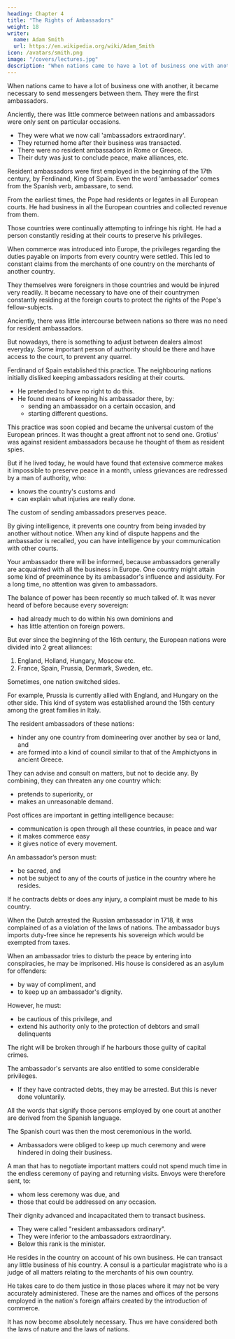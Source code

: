 ```yaml
---
heading: Chapter 4
title: "The Rights of Ambassadors"
weight: 18
writer:
  name: Adam Smith
  url: https://en.wikipedia.org/wiki/Adam_Smith
icon: /avatars/smith.png
image: "/covers/lectures.jpg"
description: "When nations came to have a lot of business one with another, it became necessary to send messengers between them. They were the first ambassadors"
---
```



When nations came to have a lot of business one with another, it became necessary to send messengers between them. They were the first ambassadors.

Anciently, there was little commerce between nations and ambassadors were only sent on particular occasions.
- They were what we now call 'ambassadors extraordinary'.
- They returned home after their business was transacted.
- There were no resident ambassadors in Rome or Greece. 
- Their duty was just to conclude peace, make alliances, etc.

Resident ambassadors were first employed in the beginning of the 17th century, by Ferdinand, King of Spain. Even the word 'ambassador' comes from the Spanish verb, ambassare, to send.

From the earliest times, the Pope had residents or legates in all European courts. He had business in all the European countries and collected revenue from them. 

Those countries were continually attempting to infringe his right. He had a person constantly residing at their courts to preserve his privileges. 
<!-- The Pope derived several advantages from this custom. -->

When commerce was introduced into Europe, the privileges regarding the duties payable on imports from every country were settled. This led to constant claims from the merchants of one country on the merchants of another country. 

They themselves were foreigners in those countries and would be injured very readily. It became necessary to have one of their countrymen constantly residing at the foreign courts to protect the rights of the Pope's fellow-subjects.

Anciently, there was little intercourse between nations so there was no need for resident ambassadors.

But nowadays, there is something to adjust between dealers almost everyday. Some important person of authority should be there and have access to the court, to prevent any quarrel.

Ferdinand of Spain established this practice. The neighbouring nations initially disliked keeping ambassadors residing at their courts. 
- He pretended to have no right to do this.
- He found means of keeping his ambassador there, by: 
  - sending an ambassador on a certain occasion, and
  - starting different questions.

This practice was soon copied and became the universal custom of the European princes. It was thought a great affront not to send one. Grotius' was against resident ambassadors because he thought of them as resident spies. 

But if he lived today, he would have found that extensive commerce makes it impossible to preserve peace in a month, unless grievances are redressed by a man of authority, who:
- knows the country's customs and
- can explain what injuries are really done.

The custom of sending ambassadors preserves peace. 

By giving intelligence, it prevents one country from being invaded by another without notice. When any kind of dispute happens and the ambassador is recalled, you can have intelligence by your communication with other courts. 

Your ambassador there will be informed, because ambassadors generally are acquainted with all the business in Europe. One country might attain some kind of preeminence by its ambassador's influence and assiduity. For a long time, no attention was given to ambassadors. 

The balance of power has been recently so much talked of. It was never heard of before because every sovereign:
- had already much to do within his own dominions and
- has little attention on foreign powers.

But ever since the beginning of the 16th century, the European nations were divided into 2 great alliances: 

1. England, Holland, Hungary, Moscow etc.
2. France, Spain, Prussia, Denmark, Sweden, etc.

Sometimes, one nation switched sides. 

For example, Prussia is currently allied with England, and Hungary on the other side. This kind of system was established around the 15th century among the great families in Italy. 

The resident ambassadors of these nations:
- hinder any one country from domineering over another by sea or land, and
- are formed into a kind of council similar to that of the Amphictyons in ancient Greece.

They can advise and consult on matters, but not to decide any. By combining, they can threaten any one country which: 
- pretends to superiority, or
- makes an unreasonable demand.

Post offices are important in getting intelligence because:
- communication is open through all these countries, in peace and war
- it makes commerce easy 
- it gives notice of every movement.

An ambassador’s person must:
- be sacred, and
- not be subject to any of the courts of justice in the country where he resides.

If he contracts debts or does any injury, a complaint must be made to his country. 

When the Dutch arrested the Russian ambassador in 1718, it was complained of as a violation of the laws of nations. The ambassador buys imports duty-free since he represents his sovereign which would be exempted from taxes. 

When an ambassador tries to disturb the peace by entering into conspiracies, he may be imprisoned. His house is considered as an asylum for offenders: 
- by way of compliment, and
- to keep up an ambassador's dignity.

However, he must: 
- be cautious of this privilege, and
- extend his authority only to the protection of debtors and small delinquents

The right will be broken through if he harbours those guilty of capital crimes. 

The ambassador's servants are also entitled to some considerable privileges. 
- If they have contracted debts, they may be arrested. But this is never done voluntarily. 

All the words that signify those persons employed by one court at another are derived from the Spanish language.

The Spanish court was then the most ceremonious in the world.
<!-- - Spanish dress was everywhere. -->
- Ambassadors were obliged to keep up much ceremony and were hindered in doing their business.

A man that has to negotiate important matters could not spend much time in the endless ceremony of paying and returning visits. Envoys were therefore sent, to:
- whom less ceremony was due, and
- those that could be addressed on any occasion.

Their dignity advanced and incapacitated them to transact business.
- They were called "resident ambassadors ordinary".
- They were inferior to the ambassadors extraordinary.
- Below this rank is the minister.

He resides in the country on account of his own business. He can transact any little business of his country.
A consul is a particular magistrate who is a judge of all matters relating to the merchants of his own country.

He takes care to do them justice in those places where it may not be very accurately administered.
These are the names and offices of the persons employed in the nation's foreign affairs created by the introduction of commerce.

It has now become absolutely necessary. Thus we have considered both the laws of nature and the laws of nations.
